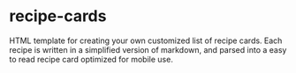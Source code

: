 # recipe-cards

HTML template for creating your own customized list of recipe cards. Each recipe is written in a simplified version of markdown, and parsed into a easy to read recipe card optimized for mobile use.